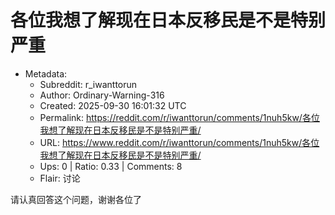 # 各位我想了解现在日本反移民是不是特别严重

- Metadata:
  - Subreddit: r_iwanttorun
  - Author: Ordinary-Warning-316
  - Created: 2025-09-30 16:01:32 UTC
  - Permalink: https://reddit.com/r/iwanttorun/comments/1nuh5kw/各位我想了解现在日本反移民是不是特别严重/
  - URL: https://www.reddit.com/r/iwanttorun/comments/1nuh5kw/各位我想了解现在日本反移民是不是特别严重/
  - Ups: 0 | Ratio: 0.33 | Comments: 8
  - Flair: 讨论


请认真回答这个问题，谢谢各位了

